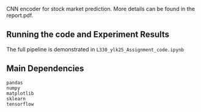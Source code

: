 CNN encoder for stock market prediction. More details can be found in the report.pdf.

## Running the code and Experiment Results
The full pipeline is demonstrated in `L330_ylk25_Assignment_code.ipynb`

## Main Dependencies
```
pandas
numpy
matplotlib
sklearn
tensorflow
```
